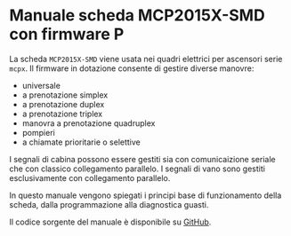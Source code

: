 # Manuale scheda MCP2015X-SMD con firmware P

La scheda `MCP2015X-SMD` viene usata nei quadri elettrici per ascensori serie `mcpx`. Il firmware in dotazione consente di gestire diverse manovre:

*   universale
*   a prenotazione simplex
*   a prenotazione duplex
*   a prenotazione triplex
*   manovra a prenotazione quadruplex
*   pompieri
*   a chiamate prioritarie o selettive

I segnali di cabina possono essere gestiti sia con comunicaizione seriale che con classico collegamento parallelo. I segnali di vano sono gestiti esclusivamente con collegamento parallelo.


In questo manuale vengono spiegati i principi base di funzionamento della scheda, dalla programmazione alla diagnostica guasti.

Il codice sorgente del manuale è disponibile su
<a href="https://github.com/eca-automs/mcpx-board-manual-p_it/" target="_blank">GitHub</a>.
